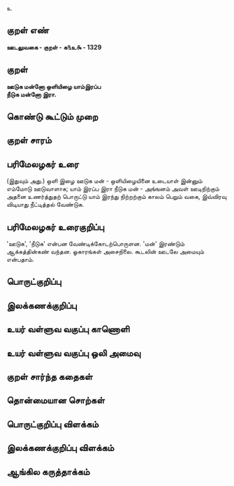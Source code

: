 உ

## குறள் எண் 

**ஊடலுவகை - குறள் - க௩உ௯ - 1329**

## குறள் 

**ஊடுக மன்னோ ஒளியிழை யாம்இரப்ப  
நீடுக மன்னோ இரா.** 

## கொண்டு கூட்டும் முறை


## குறள் சாரம் 


## பரிமேலழகர் உரை

(இதுவும் அது.) ஒளி இழை ஊடுக மன் - ஒளியிழையினை உடையாள் இன்னும் எம்மோடு ஊடுவாளாக; யாம் இரப்ப இரா நீடுக மன் - அங்ஙனம் அவள் ஊடிநிற்கும் அதனை உணர்த்துதற் பொருட்டு யாம் இரந்து நிற்றற்கும் காலம் பெறும் வகை, இவ்விரவு விடியாது நீட்டித்தல் வேண்டுக.

## பரிமேலழகர் உரைகுறிப்பு   

'ஊடுக', 'நீடுக' என்பன வேண்டிக்கோடற்பொருளன. 'மன்' இரண்டும் ஆக்கத்தின்கண் வந்தன. ஓகாரங்கள் அசைநிலை. கூடலின் ஊடலே அமையும் என்பதாம். 

## பொருட்குறிப்பு 


## இலக்கணக்குறிப்பு  


## உயர் வள்ளுவ வகுப்பு காணொளி


## உயர் வள்ளுவ வகுப்பு ஒலி அமைவு 

 
## குறள் சார்ந்த கதைகள் 


## தொன்மையான சொற்கள்


## பொருட்குறிப்பு விளக்கம்


## இலக்கணக்குறிப்பு விளக்கம்


## ஆங்கில கருத்தாக்கம் 


